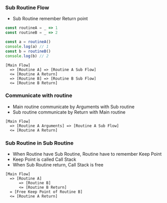 ### Sub Routine Flow
- Sub Routine remember Return point
```js
const routineA = _ => 1
const routineB = _ => 2

const a = routineA()
console.log(a) // 1
const b = routineB()
console.log(b) // 2
```
```
[Main Flow]
  => [Routine A] => [Routine A Sub Flow]
  <= [Routine A Return]
  => [Routine B] => [Routine B Sub Flow]
  <= [Routine B Return]
```

### Communicate with routine
- Main routine communicate by Arguments with Sub routine
- Sub routine communicate by Return with Main routine
```
[Main Flow]
  => [Routine A Arguments] => [Routine A Sub Flow]
  <= [Routine A Return]
```

### Sub Routine in Sub Routine
- When Routine have Sub Routine, Routine have to remember Keep Point
- Keep Point is called Call Stack
- When Sub Routine return, Call Stack is free
```
[Main Flow]
  => [Routine A]
      => [Routine B]
      <= [Routine B Return]
  = [Free Keep Point of Routine B]
  <= [Routine A Return]
```